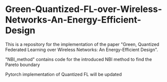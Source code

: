 # Green-Quantized-FL-over-Wireless-Networks-An-Energy-Efficient-Design
This is a repository for the implementation of the paper "Green, Quantized Federated Learning over Wireless Networks: An Energy-Efficient Design".

"NBI_method" contains code for the introduced NBI method to find the Pareto boundary

Pytorch implementation of Quantized FL will be updated
